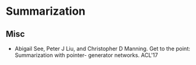 # Summarization

## Misc
- Abigail See, Peter J Liu, and Christopher D Manning. Get to the point: Summarization with pointer- generator networks. ACL'17